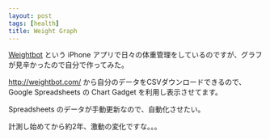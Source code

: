 ```yaml
---
layout: post
tags: [health]
title: Weight Graph
---
```


[Weightbot](http://tapbots.com/software/weightbot/) という iPhone アプリで日々の体重管理をしているのですが、グラフが見辛かったので自分で作ってみた。

<http://weightbot.com/> から自分のデータをCSVダウンロードできるので、 Google Spreadsheets の Chart Gadget を利用し表示させてます。

Spreadsheets のデータが手動更新なので、自動化させたい。

<script src="https://spreadsheets.google.com/gpub?url=http%3A%2F%2Ftbaoebshgeq225lhq2bam0m0a5mf6u0b-ss-opensocial.googleusercontent.com%2Fgadgets%2Fifr%3Fup_title%26up_scale%3Dmaximize%26up_values_suffix%26up_annotations_width%3D25%26up_display_zoom_buttons%3D1%26up_display_exact_values%3D1%26up_display_annotations_filter%3D1%26up_display_legend_inNewline%3D1%26up__table_query_url%3Dhttps%253A%252F%252Fspreadsheets.google.com%252Ftq%253Frange%253DA%25253AB%2526key%253D0ApdONG9FX61OdEhOaU5kOGZidXh1UzNWOXkxUE9DaVE%2526gid%253D0%2526pub%253D1%26url%3Dhttp%253A%252F%252Fwww.google.com%252Fig%252Fmodules%252Ftime-series-line.xml%26spreadsheets%3Dspreadsheets&height=360&width=360"></script>

計測し始めてから約2年、激動の変化ですな。。。
